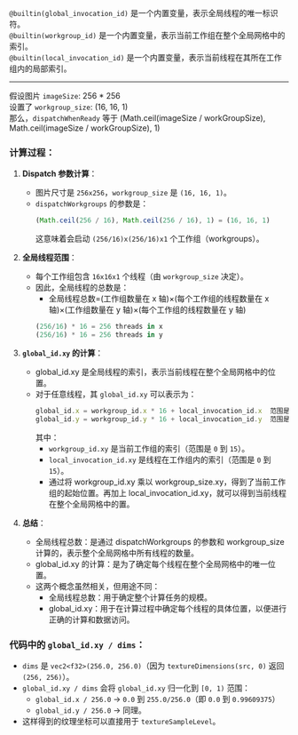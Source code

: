 `@builtin(global_invocation_id)` 是一个内置变量，表示全局线程的唯一标识符。     
`@builtin(workgroup_id)` 是一个内置变量，表示当前工作组在整个全局网格中的索引。   
`@builtin(local_invocation_id)` 是一个内置变量，表示当前线程在其所在工作组内的局部索引。   

***

假设图片 `imageSize`: 256 * 256  
设置了 `workgroup_size`: (16, 16, 1)  
那么，`dispatchWhenReady` 等于 (Math.ceil(imageSize / workGroupSize), Math.ceil(imageSize / workGroupSize), 1)     

### 计算过程：
1. **Dispatch 参数计算**：  
   - 图片尺寸是 `256x256`，`workgroup_size` 是 `(16, 16, 1)`。  
   - `dispatchWorkgroups` 的参数是：  
     ```javascript
     (Math.ceil(256 / 16), Math.ceil(256 / 16), 1) = (16, 16, 1)
     ```  
     这意味着会启动 `(256/16)x(256/16)x1` 个工作组（workgroups）。  

2. **全局线程范围**：  
   - 每个工作组包含 `16x16x1` 个线程（由 `workgroup_size` 决定）。  
   - 因此，全局线程的总数是：    
     - 全局线程总数=(工作组数量在 x 轴)×(每个工作组的线程数量在 x 轴)×(工作组数量在 y 轴)×(每个工作组的线程数量在 y 轴)  
     ```javascript
     (256/16) * 16 = 256 threads in x  
     (256/16) * 16 = 256 threads in y  
     ```  

3. **`global_id.xy` 的计算**：  
   - global_id.xy 是全局线程的索引，表示当前线程在整个全局网格中的位置。  
   - 对于任意线程，其 `global_id.xy` 可以表示为：
     ```javascript
     global_id.x = workgroup_id.x * 16 + local_invocation_id.x  范围是 0 ~ 15*16+15
     global_id.y = workgroup_id.y * 16 + local_invocation_id.y  范围是 0 ~ 15*16+15
     ```  
     其中：  
     - `workgroup_id.xy` 是当前工作组的索引（范围是 `0` 到 `15`）。  
     - `local_invocation_id.xy` 是线程在工作组内的索引（范围是 `0` 到 `15`）。
     - 通过将 workgroup_id.xy 乘以 workgroup_size.xy，得到了当前工作组的起始位置。再加上 local_invocation_id.xy，就可以得到当前线程在整个全局网格中的置。  

4. **总结**：
    - 全局线程总数：是通过 dispatchWorkgroups 的参数和 workgroup_size 计算的，表示整个全局网格中所有线程的数量。
    - global_id.xy 的计算：是为了确定每个线程在整个全局网格中的唯一位置。
    - 这两个概念虽然相关，但用途不同：
        - 全局线程总数：用于确定整个计算任务的规模。
        - global_id.xy：用于在计算过程中确定每个线程的具体位置，以便进行正确的计算和数据访问。

### 代码中的 `global_id.xy / dims`：  
- `dims` 是 `vec2<f32>(256.0, 256.0)`（因为 `textureDimensions(src, 0)` 返回 `(256, 256)`）。  
- `global_id.xy / dims` 会将 `global_id.xy` 归一化到 `[0, 1)` 范围：  
  - `global_id.x / 256.0` → `0.0` 到 `255.0/256.0`（即 `0.0` 到 `0.99609375`）  
  - `global_id.y / 256.0` → 同理。  
- 这样得到的纹理坐标可以直接用于 `textureSampleLevel`。  
